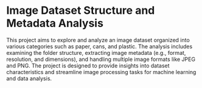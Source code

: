 # Image Dataset Structure and Metadata Analysis
 This project aims to explore and analyze an image dataset organized into various categories such as paper, cans, and plastic. The analysis includes examining the folder structure, extracting image metadata (e.g., format, resolution, and dimensions), and handling multiple image formats like JPEG and PNG.  The project is designed to provide insights into dataset characteristics and streamline image processing tasks for machine learning and data analysis.
